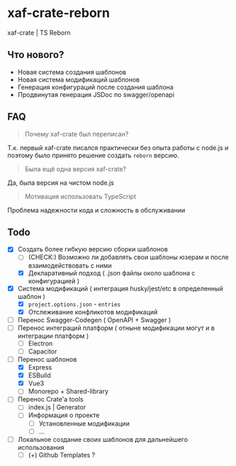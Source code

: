 # xaf-crate-reborn

xaf-crate | TS Reborn

## Что нового?

- Новая система создания шаблонов
- Новая система модификаций шаблонов
- Генерация конфигураций после создания шаблона
- Продвинутая генерация JSDoc по swagger/openapi

## FAQ

> Почему xaf-crate был переписан?

Т.к. первый xaf-crate писался практически без опыта работы с node.js и поэтому было принято решение создать `reborn` версию.

> Была ещё одна версия xaf-crate?

Да, была версия на чистом node.js

> Мотивация использовать TypeScript

Проблема надежности кода и сложность в обслуживании

## Todo

- [x] Создать более гибкую версию сборки шаблонов
  - [ ] (CHECK:) Возможно ли добавлять свои шаблоны юзерам и после взаимодействовать с ними
  - [x] Декларативный подход ( .json файлы около шаблона с конфигурацией )
- [x] Система модификаций ( интеграция husky/jest/etc в определенный шаблон )
  - [x] `project.options.json` - `entries`
  - [x] Отслеживание конфликотов модификаций
- [ ] Перенос Swagger-Codegen ( OpenAPI + Swagger )
- [ ] Перенос интеграций платформ ( отныне модификации могут и в интеграции платформ )
  - [ ] Electron
  - [ ] Capacitor
- [ ] Перенос шаблонов
  - [x] Express
  - [x] ESBuild
  - [x] Vue3
  - [ ] Monorepo + Shared-library
- [ ] Перенос Crate'а tools
  - [ ] index.js | Generator
  - [ ] Информация о проекте
    - [ ] Установленные модификации
    - [ ] ...
- [ ] Локальное создание своих шаблонов для дальнейшего использования
  - [ ] (+) Github Templates ?
